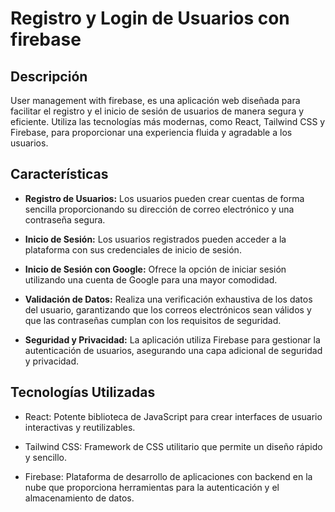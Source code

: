 # Registro y Login de Usuarios con firebase

## Descripción

User management with firebase, es una aplicación web diseñada para facilitar el registro y el inicio de sesión de usuarios de manera segura y eficiente. Utiliza las tecnologías más modernas, como React, Tailwind CSS y Firebase, para proporcionar una experiencia fluida y agradable a los usuarios.

## Características

- **Registro de Usuarios:** Los usuarios pueden crear cuentas de forma sencilla proporcionando su dirección de correo electrónico y una contraseña segura.

- **Inicio de Sesión:** Los usuarios registrados pueden acceder a la plataforma con sus credenciales de inicio de sesión.

- **Inicio de Sesión con Google:** Ofrece la opción de iniciar sesión utilizando una cuenta de Google para una mayor comodidad.

- **Validación de Datos:** Realiza una verificación exhaustiva de los datos del usuario, garantizando que los correos electrónicos sean válidos y que las contraseñas cumplan con los requisitos de seguridad.

- **Seguridad y Privacidad:** La aplicación utiliza Firebase para gestionar la autenticación de usuarios, asegurando una capa adicional de seguridad y privacidad.

## Tecnologías Utilizadas

- React: Potente biblioteca de JavaScript para crear interfaces de usuario interactivas y reutilizables.

- Tailwind CSS: Framework de CSS utilitario que permite un diseño rápido y sencillo.

- Firebase: Plataforma de desarrollo de aplicaciones con backend en la nube que proporciona herramientas para la autenticación y el almacenamiento de datos.
